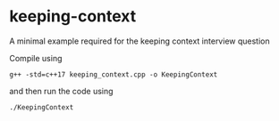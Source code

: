 # keeping-context
A minimal example required for the keeping context interview question

Compile using

```
g++ -std=c++17 keeping_context.cpp -o KeepingContext
```
and then run the code using
```
./KeepingContext
```
